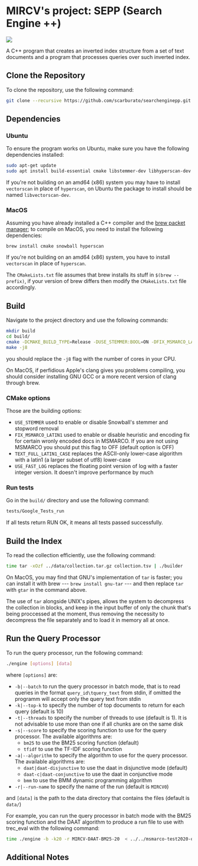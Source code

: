 # MIRCV's project: SEPP (Search Engine ++)

![](https://github.com/scarburato/searchenginepp/actions/workflows/test.yml/badge.svg)

A C++ program that creates an inverted index structure from a set of text documents and a program that processes queries over such inverted index.

## Clone the Repository

To clone the repository, use the following command:

```bash
git clone --recursive https://github.com/scarburato/searchenginepp.git
```

## Dependencies

### Ubuntu

To ensure the program works on Ubuntu, make sure you have the following dependencies installed:

```bash
sudo apt-get update
sudo apt install build-essential cmake libstemmer-dev libhyperscan-dev
```

If you're not building on an amd64 (x86) system you may have to install `vectorscan` in place of `hyperscan`, on Ubuntu
the package to install should be named `libvectorscan-dev`.

### MacOS

Assuming you have already installed a C++ compiler and the [brew packet manager](https://formulae.brew.sh/); to compile
on MacOS, you need to install the following dependencies:

```shell
brew install cmake snowball hyperscan
```

If you're not building on an amd64 (x86) system, you have to install `vectorscan` in place of `hyperscan`.

The `CMakeLists.txt` file assumes that brew installs its stuff in `$(brew --prefix)`, if your version of brew differs
then modify the `CMakeLists.txt` file accordingly.

## Build

Navigate to the project directory and use the following commands:

```bash
mkdir build
cd build/
cmake -DCMAKE_BUILD_TYPE=Release -DUSE_STEMMER:BOOL=ON -DFIX_MSMARCO_LATIN1:BOOL=ON -DTEXT_FULL_LATIN1_CASE:BOOL=ON ..
make -j8
```

you should replace the `-j8` flag with the number of cores in your CPU.

On MacOS, if perfidious Apple's clang gives you problems compiling, you should consider installing GNU GCC or a more
recent version of clang through brew.

### CMake options

Those are the building options:

- `USE_STEMMER` used to enable or disable Snowball's stemmer and stopword removal
- `FIX_MSMARCO_LATIN1` used to enable or disable heuristic and encoding fix for certain wronly encoded docs in MSMARCO. If you are not using MSMARCO you should put this flag to OFF (default option is OFF)
- `TEXT_FULL_LATIN1_CASE` replaces the ASCII-only lower-case algorithm with a latin1 (a larger subset of utf8) lower-case
- `USE_FAST_LOG` replaces the floating point version of log with a faster integer version. It doesn't improve performance by much

### Run tests

Go in the `build/` directory and use the following command:

```bash
tests/Google_Tests_run
```

If all tests return RUN OK, it means all tests passed successfully.

## Build the Index

To read the collection efficiently, use the following command:

```bash
time tar -xOzf ../data/collection.tar.gz collection.tsv | ./builder
```

On MacOS, you may find that GNU's implementation of `tar` is faster; you can install it with brew 
--- `brew install gnu-tar` --- and then replace `tar` with `gtar` in the command above.

The use of `tar` alongside UNIX's pipes, allows the system to decompress the collection
in blocks, and keep in the input buffer of only the chunk that's being proccessed at the moment,
thus removing the necessity to decompress the file separately and to load it in memory all at once.

## Run the Query Processor

To run the query processor, run the following command:

```bash
./engine [options] [data]
```

where `[options]` are:

- `-b|--batch` to run the query processor in batch mode, that is to read queries in the format `query_id\tquery_text` 
   from stdin, if omitted the programm will accept only the query text from stdin
- `-k|--top-k` to specify the number of top documents to return for each query (default is 10)
- `-t|--threads` to specify the number of threads to use (default is 1). It is not advisable to use more than one if
   all chunks are on the same disk
- `-s|--score` to specify the scoring function to use for the query processor.
  The available algorithms are:
   - `bm25` to use the BM25 scoring function (default)
   - `tfidf` to use the TF-IDF scoring function
- `-a|--algorithm` to specify the algorithm to use for the query processor. The available algorithms are:
   - `daat|daat-disjunctive` to use the daat in disjunctive mode (default)
   - `daat-c|daat-conjunctive` to use the daat in conjunctive mode
   - `bmm` to use the BMM dynamic programming algorithm
- `-r|--run-name` to specify the name of the run (default is `MIRCV0`)

and `[data]` is the path to the data directory that contains the files (default is `data/`)

For example, you can run the query processor in batch mode with the BM25 scoring function and the DAAT algorithm to
produce a run file to use with trec_eval with the following command:

```bash
time ./engine -b -k20 -r MIRCV-DAAT-BM25-20  < ../../msmarco-test2020-queries.tsv > mircv-daat-bm25-20.run
```

## Additional Notes




